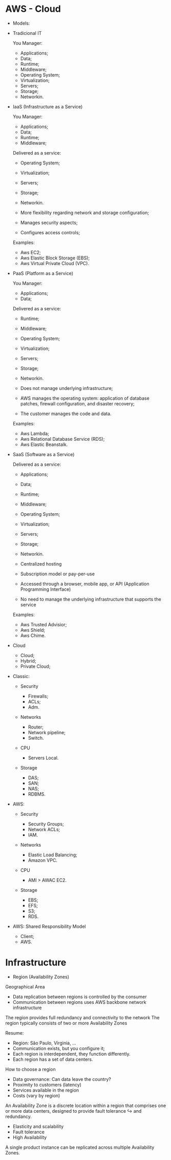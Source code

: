 # AWS - Cloud


- Models:

- Tradicional IT
  
  You Manager: 
    - Applications;
    - Data;
    - Runtime;
    - Middleware;
    - Operating System; 
    - Virtualization;
    - Servers; 
    - Storage;
    - Networkin.


- IaaS (Infrastructure as a Service)

  You Manager:
    - Applications;
    - Data;
    - Runtime;
    - Middleware;
  
  Delivered as a service:
    - Operating System; 
    - Virtualization;
    - Servers; 
    - Storage;
    - Networkin.

  - More flexibility regarding network and storage configuration;
  - Manages security aspects;
  - Configures access controls;

  Examples:
    - Aws EC2;
    - Aws Elastic Block Storage (EBS);
    - Aws Virtual Private Cloud (VPC).


- PaaS (Platform as a Service)

  You Manager:
    - Applications;
    - Data;
  
  Delivered as a service:
    - Runtime;
    - Middleware;
    - Operating System; 
    - Virtualization;
    - Servers; 
    - Storage;
    - Networkin.

  - Does not manage underlying infrastructure;
  - AWS manages the operating system: application of database patches, firewall configuration, and disaster recovery;
  - The customer manages the code and data.
  
  Examples:
    - Aws Lambda;
    - Aws Relational Database Service (RDS);
    - Aws Elastic Beanstalk.
    
  
- SaaS (Software as a Service)
  
  Delivered as a service:
    - Applications;
    - Data;
    - Runtime;
    - Middleware;
    - Operating System; 
    - Virtualization;
    - Servers; 
    - Storage;
    - Networkin.
    
  - Centralized hosting
  - Subscription model or pay-per-use
  - Accessed through a browser, mobile app, or API (Application Programming Interface)
  - No need to manage the underlying infrastructure that supports the service 

  Examples:
    - Aws Trusted Advisior;
    - Aws Shield;
    - Aws Chime.


- Cloud

  - Cloud;
  - Hybrid;
  - Private Cloud;

- Classic:
  - Security
    - Firewalls;
    - ACLs;
    - Adm.
      
  - Networks
    - Router; 
    - Network pipeline;
    - Switch.
    
  - CPU
    - Servers Local.

  - Storage
    - DAS;
    - SAN;
    - NAS;
    - RDBMS.


- AWS:
  - Security
    - Security Groups;
    - Network ACLs;
    - IAM.
      
  - Networks
    - Elastic Load Balancing; 
    - Amazon VPC.

  - CPU
    - AMI > AWAC EC2.

  - Storage
    - EBS;
    - EFS;
    - S3;
    - RDS.


- AWS: Shared Responsibility Model
  - Client;
  - AWS.


# Infrastructure

- Region (Availability Zones)

Geographical Area
  - Data replication between regions is controlled by the consumer
  - Communication between regions uses AWS backbone network infrastructure
  
  The region provides full redundancy and connectivity to the network
  The region typically consists of two or more Availability Zones
  
Resume:
 - Region: São Paulo, Virginia, ...
 - Communication exists, but you configure it;
 - Each region is interdependent, they function differently.
 - Each region has a set of data centers.

How to choose a region
 - Data governance: Can data leave the country?
 - Proximity to customers (latency)
 - Services available in the region
 - Costs (vary by region)

An Availability Zone is a discrete location within a region that comprises one or more data centers, designed to provide fault tolerance
↪ and redundancy.

- Elasticity and scalability
- Fault tolerance
- High Availability
  
A single product instance can be replicated across multiple Availability Zones.

